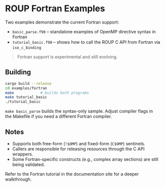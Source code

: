 # ROUP Fortran Examples

Two examples demonstrate the current Fortran support:

- `basic_parse.f90` – standalone examples of OpenMP directive syntax in Fortran
- `tutorial_basic.f90` – shows how to call the ROUP C API from Fortran via `iso_c_binding`

> Fortran support is experimental and still evolving.

## Building

```bash
cargo build --release
cd examples/fortran
make            # builds both programs
make tutorial_basic
./tutorial_basic
```

`make basic_parse` builds the syntax-only sample. Adjust compiler flags in the Makefile if you need a different Fortran
compiler.

## Notes

- Supports both free-form (`!$OMP`) and fixed-form (`C$OMP`) sentinels.
- Callers are responsible for releasing resources through the C API wrappers.
- Some Fortran-specific constructs (e.g., complex array sections) are still being validated.

Refer to the Fortran tutorial in the documentation site for a deeper walkthrough.
